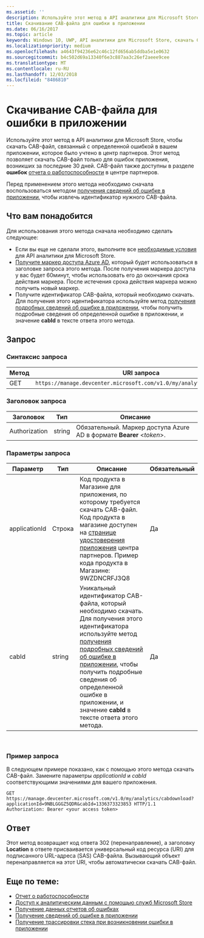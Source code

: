 ```yaml
---
ms.assetid: ''
description: Используйте этот метод в API аналитики для Microsoft Store, чтобы скачать CAB-файл для ошибки в вашем приложении.
title: Скачивание CAB-файла для ошибки в приложении
ms.date: 06/16/2017
ms.topic: article
keywords: Windows 10, UWP, API аналитики для Microsoft Store, скачать CAB-файл
ms.localizationpriority: medium
ms.openlocfilehash: a4643f94236e62c46c12fd656ab5ddba5e1e0632
ms.sourcegitcommit: b4c502d69a13340f6e3c887aa3c26ef2aeee9cee
ms.translationtype: MT
ms.contentlocale: ru-RU
ms.lasthandoff: 12/03/2018
ms.locfileid: "8486810"
---
```

# <a name="download-the-cab-file-for-an-error-in-your-app"></a>Скачивание CAB-файла для ошибки в приложении

Используйте этот метод в API аналитики для Microsoft Store, чтобы скачать CAB-файл, связанный с определенной ошибкой в вашем приложении, которое было учтено в центр партнеров. Этот метод позволяет скачать CAB-файл только для ошибок приложения, возникших за последние 30 дней. CAB-файл также доступны в разделе **ошибок** [отчета о работоспособности](../publish/health-report.md) в центре партнеров.

Перед применением этого метода необходимо сначала воспользоваться методом [получения сведений об ошибке в приложении](get-details-for-an-error-in-your-app.md), чтобы извлечь идентификатор нужного CAB-файла.

## <a name="prerequisites"></a>Что вам понадобится


Для использования этого метода сначала необходимо сделать следующее:

* Если вы еще не сделали этого, выполните все [необходимые условия](access-analytics-data-using-windows-store-services.md#prerequisites) для API аналитики для Microsoft Store.
* [Получите маркер доступа Azure AD](access-analytics-data-using-windows-store-services.md#obtain-an-azure-ad-access-token), который будет использоваться в заголовке запроса этого метода. После получения маркера доступа у вас будет 60минут, чтобы использовать его до окончания срока действия маркера. После истечения срока действия маркера можно получить новый маркер.
* Получите идентификатор CAB-файла, который необходимо скачать. Для получения этого идентификатора используйте метод [получения подробных сведений об ошибке в приложении](get-details-for-an-error-in-your-app.md), чтобы получить подробные сведения об определенной ошибке в приложении, и значение **cabId** в тексте ответа этого метода.

## <a name="request"></a>Запрос


### <a name="request-syntax"></a>Синтаксис запроса

| Метод | URI запроса                                                          |
|--------|----------------------------------------------------------------------|
| GET    | ```https://manage.devcenter.microsoft.com/v1.0/my/analytics/cabdownload``` |


### <a name="request-header"></a>Заголовок запроса

| Заголовок        | Тип   | Описание                                                                 |
|---------------|--------|-----------------------------------------------------------------------------|
| Authorization | string | Обязательный. Маркер доступа Azure AD в формате **Bearer** &lt;*token*&gt;. |


### <a name="request-parameters"></a>Параметры запроса

| Параметр        | Тип   |  Описание      |  Обязательный  |
|---------------|--------|---------------|------|
| applicationId | Строка | Код продукта в Магазине для приложения, по которому требуется скачать CAB-файл. Код продукта в магазине доступен на [странице удостоверения приложения](../publish/view-app-identity-details.md) центра партнеров. Пример кода продукта в Магазине: 9WZDNCRFJ3Q8 |  Да  |
| cabId | string | Уникальный идентификатор CAB-файла, который необходимо скачать. Для получения этого идентификатора используйте метод [получения подробных сведений об ошибке в приложении](get-details-for-an-error-in-your-app.md), чтобы получить подробные сведения об определенной ошибке в приложении, и значение **cabId** в тексте ответа этого метода. |  Да  |

 
### <a name="request-example"></a>Пример запроса

В следующем примере показано, как с помощью этого метода скачать CAB-файл. Замените параметры *applicationId* и *cabId* соответствующими значениями для вашего приложения.

```syntax
GET https://manage.devcenter.microsoft.com/v1.0/my/analytics/cabdownload?applicationId=9NBLGGGZ5QDR&cabId=1336373323853 HTTP/1.1
Authorization: Bearer <your access token>
```

## <a name="response"></a>Ответ

Этот метод возвращает код ответа 302 (перенаправление), а заголовку **Location** в ответе присваивается универсальный код ресурса (URI) для подписанного URL-адреса (SAS) CAB-файла. Вызывающий объект перенаправляется на этот URI, чтобы автоматически скачать CAB-файл.

## <a name="related-topics"></a>Еще по теме:

* [Отчет о работоспособности](../publish/health-report.md)
* [Доступ к аналитическим данным с помощью служб Microsoft Store](access-analytics-data-using-windows-store-services.md)
* [Получение данных отчетов об ошибках](get-error-reporting-data.md)
* [Получение сведений об ошибке в приложении](get-details-for-an-error-in-your-app.md)
* [Получение трассировки стека при возникновении ошибки в приложении](get-the-stack-trace-for-an-error-in-your-app.md)
